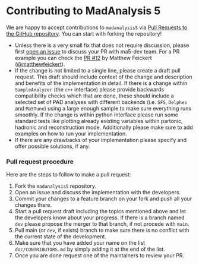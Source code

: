 # Contributing to MadAnalysis 5

We are happy to accept contributions to `madanalysis5` via 
[Pull Requests to the GitHub repository](https://github.com/MadAnalysis/madanalysis5/pulls). 
You can start with forking the repository!

- Unless there is a very small fix that does not require discussion, please first [open an issue](https://github.com/MadAnalysis/madanalysis5/issues/new/choose)
to discuss your PR with ma5-dev team. For a PR example you can check the [PR #12](https://github.com/MadAnalysis/madanalysis5/pull/12) by Matthew Feickert ([@matthewfeickert](https://github.com/matthewfeickert)).
- If the change is not limited to a single line, please create a draft pull request. This draft should include context of the change and
description and benefits of the implementation in detail. If there is a change within `SampleAnalyzer` (the `c++` interface)
please provide backwards compatibility checks which that are done, these should include a selected set of PAD analyses with 
different backends (i.e. `SFS`, `Delphes` and `Ma5Tune`) using a large enough sample to make sure everything runs smoothly. 
If the change is within python interface please run some standard tests like plotting already existing variables within 
partonic, hadronic and reconstruction mode. Additionally please make sure to add examples on how to run your implementation.
- If there are any drawbacks of your implementation please specify and offer possible solutions, if any.

### Pull request procedure
Here are the steps to follow to make a pull request:
1. Fork the `madanalysis5` repository.
2. Open an issue and discuss the implementation with the developers.
3. Commit your changes to a feature branch on your fork and push all your changes there.
4. Start a pull request draft including the topics mentioned above and let the developers know about your progress. 
If there is a branch named `dev` please propose the merger to that branch, if not procede with `main`.
5. Pull main (or `dev`, if exists) branch to make sure there is no conflict with the current state of the development.
6. Make sure that you have added your name on the list `doc/CONTRIBUTORS.md` by simply adding it at the end of the list.
7. Once you are done request one of the maintainers to review your PR.